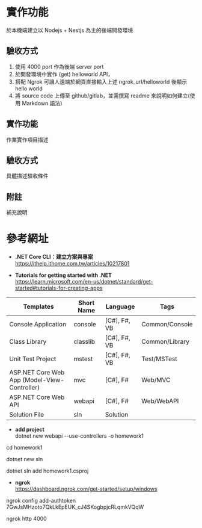 # 實作功能
於本機端建立以 Nodejs + Nestjs 為主的後端開發環境

## 驗收方式
1. 使用 4000 port 作為後端 server port
2. 於開發環境中實作 (get) helloworld API，
3. 搭配 Ngrok 可讓人遠端於網頁直接輸入上述 ngrok_url/helloworld 後顯示 hello world
4. 將 source code 上傳至 github/gitlab，並需撰寫 readme 來說明如何建立(使用 Markdown 語法)

## 實作功能
作業實作項目描述

## 驗收方式
具體描述驗收條件

## 附註
補充說明


# 參考網址

- **.NET Core CLI：建立方案與專案**  
https://ithelp.ithome.com.tw/articles/10217801

- **Tutorials for getting started with .NET**  
https://learn.microsoft.com/en-us/dotnet/standard/get-started#tutorials-for-creating-apps

| Templates                                  | Short Name | Language         | Tags               |
|--------------------------------------------|------------|------------------|--------------------|
| Console Application                        | console    | [C#], F#, VB     | Common/Console     |
| Class Library                              | classlib   | [C#], F#, VB     | Common/Library     |
| Unit Test Project                          | mstest     | [C#], F#, VB     | Test/MSTest        |
| ASP.NET Core Web App (Model-View-Controller)| mvc        | [C#], F#         | Web/MVC            |
| ASP.NET Core Web API                       | webapi     | [C#], F#         | Web/WebAPI         |
| Solution File                              | sln        | Solution         |                    |
	


- **add project**  
dotnet new webapi --use-controllers -o homework1

cd homework1

dotnet new sln

dotnet sln add homework1.csproj

- **ngrok**  
https://dashboard.ngrok.com/get-started/setup/windows

ngrok config add-authtoken 7GwJsMHzoto7QkLkEpEUK_cJ4SKogbpjcRLqmkVQqW

ngrok http 4000
